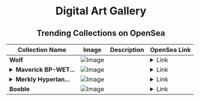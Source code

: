 <div align="center">

# Digital Art Gallery

## Trending Collections on OpenSea

| Collection Name                       | Image                                                                                     | Description                       | OpenSea Link                                                                                          |
|---------------------------------------|-------------------------------------------------------------------------------------------|-----------------------------------|--------------------------------------------------------------------------------------------------------|
| **Wolf** | ![Image](https://i.seadn.io/s/raw/files/a7cb0668ad7531b989fbcb24adad0b6c.jpg?w=500&auto=format?w=200&auto=format) |  | <details><summary>Link</summary>[Wolf](https://opensea.io/collection/wolf-513)</details> |
| **<details><summary>Maverick BP-WET...</summary>Maverick BP-WETH-wstETH-23-R1</details>** | ![Image](https://raw.seadn.io/files/a87b8d485e2f5fbccc524b5dac4ceaf3.svg?w=200&auto=format) |  | <details><summary>Link</summary>[Maverick BP-WETH-wstETH-23-R1](https://opensea.io/collection/maverick-bp-weth-wsteth-23-r1)</details> |
| **<details><summary>Merkly Hyperlan...</summary>Merkly Hyperlane NFT</details>** | ![Image](https://i.seadn.io/s/raw/files/b95a4ddaf662cabcc85467e3fd9301c3.jpg?w=500&auto=format?w=200&auto=format) |  | <details><summary>Link</summary>[Merkly Hyperlane NFT](https://opensea.io/collection/merkly-hyperlane-nft-27)</details> |
| **Booble** | ![Image](https://i.seadn.io/s/raw/files/21800f5c8b9c4c624dda73764b28caa6.png?w=500&auto=format?w=200&auto=format) |  | <details><summary>Link</summary>[Booble](https://opensea.io/collection/booble-10)</details> |

</div>
